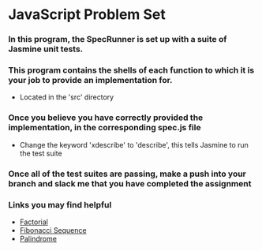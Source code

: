 # JavaScript Problem Set

### In this program, the SpecRunner is set up with a suite of Jasmine unit tests.

### This program contains the shells of each function to which it is your job to provide an implementation for.
* Located in the 'src' directory

### Once you believe you have correctly provided the implementation, in the corresponding spec.js file
* Change the keyword 'xdescribe' to 'describe', this tells Jasmine to run the test suite

### Once all of the test suites are passing, make a push into your branch and slack me that you have completed the assignment

### Links you may find helpful
* [Factorial](http://mathworld.wolfram.com/Factorial.html)
* [Fibonacci Sequence](http://mathworld.wolfram.com/FibonacciNumber.html)
* [Palindrome](https://en.wikipedia.org/wiki/Palindrome)